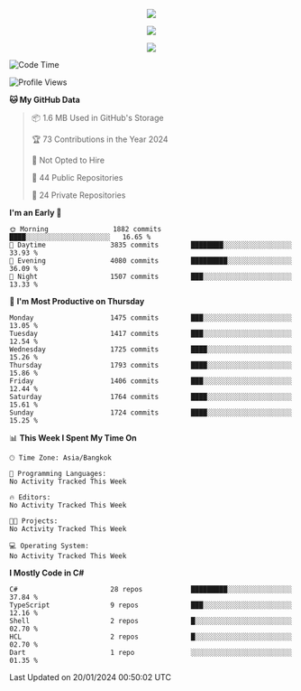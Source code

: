 <p align="center">
  <a href="say-hi.gif"> 
    <img align="center" src="say-hi.gif"/>
  </a>
</p>
<p align="center">
  <a href="https://github.com/htthinh1999">
    <img align="center" src="https://github-readme-stats-kappa-pink.vercel.app/api?username=htthinh1999&show_icons=true&count_private=true&theme=dracula"/>
  </a>
</p>
<p align="center">
  <a href="https://github.com/htthinh1999">
    <img src="https://github-readme-stats-kappa-pink.vercel.app/api/top-langs/?username=htthinh1999&layout=compact&langs_count=6&count_private=true&hide=tsql,hlsl,glsl,shaderlab&theme=dracula"/>
  </a>
</p>

<!--START_SECTION:waka-->
![Code Time](http://img.shields.io/badge/Code%20Time-0%20secs-blue)

![Profile Views](http://img.shields.io/badge/Profile%20Views-0-blue)

**🐱 My GitHub Data** 

> 📦 1.6 MB Used in GitHub's Storage 
 > 
> 🏆 73 Contributions in the Year 2024
 > 
> 🚫 Not Opted to Hire
 > 
> 📜 44 Public Repositories 
 > 
> 🔑 24 Private Repositories 
 > 
**I'm an Early 🐤** 

```text
🌞 Morning                1882 commits        ████░░░░░░░░░░░░░░░░░░░░░   16.65 % 
🌆 Daytime                3835 commits        ████████░░░░░░░░░░░░░░░░░   33.93 % 
🌃 Evening                4080 commits        █████████░░░░░░░░░░░░░░░░   36.09 % 
🌙 Night                  1507 commits        ███░░░░░░░░░░░░░░░░░░░░░░   13.33 % 
```
📅 **I'm Most Productive on Thursday** 

```text
Monday                   1475 commits        ███░░░░░░░░░░░░░░░░░░░░░░   13.05 % 
Tuesday                  1417 commits        ███░░░░░░░░░░░░░░░░░░░░░░   12.54 % 
Wednesday                1725 commits        ████░░░░░░░░░░░░░░░░░░░░░   15.26 % 
Thursday                 1793 commits        ████░░░░░░░░░░░░░░░░░░░░░   15.86 % 
Friday                   1406 commits        ███░░░░░░░░░░░░░░░░░░░░░░   12.44 % 
Saturday                 1764 commits        ████░░░░░░░░░░░░░░░░░░░░░   15.61 % 
Sunday                   1724 commits        ████░░░░░░░░░░░░░░░░░░░░░   15.25 % 
```


📊 **This Week I Spent My Time On** 

```text
🕑︎ Time Zone: Asia/Bangkok

💬 Programming Languages: 
No Activity Tracked This Week

🔥 Editors: 
No Activity Tracked This Week

🐱‍💻 Projects: 
No Activity Tracked This Week

💻 Operating System: 
No Activity Tracked This Week
```

**I Mostly Code in C#** 

```text
C#                       28 repos            █████████░░░░░░░░░░░░░░░░   37.84 % 
TypeScript               9 repos             ███░░░░░░░░░░░░░░░░░░░░░░   12.16 % 
Shell                    2 repos             █░░░░░░░░░░░░░░░░░░░░░░░░   02.70 % 
HCL                      2 repos             █░░░░░░░░░░░░░░░░░░░░░░░░   02.70 % 
Dart                     1 repo              ░░░░░░░░░░░░░░░░░░░░░░░░░   01.35 % 
```




 Last Updated on 20/01/2024 00:50:02 UTC
<!--END_SECTION:waka-->
